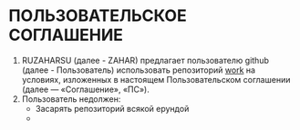 # ПОЛЬЗОВАТЕЛЬСКОЕ СОГЛАШЕНИЕ
1. RUZAHARSU (далее - ZAHAR) предлагает пользователю github (далее - Пользователь) использовать репозиторий [work](https://github.com/ruzaharsu/work) на условиях, изложенных в настоящем Пользовательском соглашении (далее — «Соглашение», «ПС»).
2. Пользователь недолжен: 
   * Засарять репозиторий всякой ерундой
   * 
